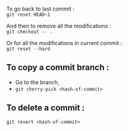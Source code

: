 To go back to last commit : <br>
`git reset HEAD~1`

And then to remove all the modifications : <br>
`git checkout -- .`

Or for all the modifications in current commit :<br>
`git reset --hard`



## To copy a commit branch :
  - Go to the branch,
  - `git cherry-pick <hash-of-commit>`
  
## To delete a commit :
 `git revert <hash-of-commit>`
